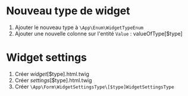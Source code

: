 # Nouveau type de widget
1. Ajouter le nouveau type à `\App\Enum\WidgetTypeEnum`
2. Ajouter une nouvelle colonne sur l'entité `Value` : valueOfType[$type]

# Widget settings
1. Créer _widget_[$type].html.twig
2. Créer _settings_[$type].html.twig
3. Créer `\App\Form\WidgetSettingsType\[$type]WidgetSettingsType`
